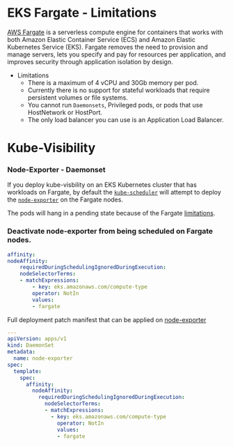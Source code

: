 # EKS Fargate - Limitations

[AWS Fargate](https://aws.amazon.com/fargate/) is a serverless compute engine for containers that works with both Amazon Elastic Container Service (ECS) and Amazon Elastic Kubernetes Service (EKS). Fargate removes the need to provision and manage servers, lets you specify and pay for resources per application, and improves security through application isolation by design.

- Limitations
  - There is a maximum of 4 vCPU and 30Gb memory per pod.
  - Currently there is no support for stateful workloads that require persistent volumes or file systems.
  - You cannot run `Daemonsets`, Privileged pods, or pods that use HostNetwork or HostPort.
  - The only load balancer you can use is an Application Load Balancer.

# Kube-Visibility 
### Node-Exporter - Daemonset

If you deploy kube-visbility on an EKS Kubernetes cluster that has workloads on Fargate, by default the [`kube-scheduler`](https://kubernetes.io/docs/reference/command-line-tools-reference/kube-scheduler/) will attempt to deploy the [`node-exporter`](../pkg/upstream/node_exporter/daemonset.yaml) on the Fargate nodes. 

The pods will hang in a pending state because of the Fargate [limitations](#eks-fargate---limitations).
 
### Deactivate node-exporter from being scheduled on Fargate nodes.

```yaml
affinity:
nodeAffinity:
    requiredDuringSchedulingIgnoredDuringExecution:
    nodeSelectorTerms:
    - matchExpressions:
        - key: eks.amazonaws.com/compute-type
        operator: NotIn
        values:
        - fargate  
```

Full deployment patch manifest that can be applied on [node-exporter](../pkg/instance/node_exporter/daemonset-patch.yaml)

```yaml
---
apiVersion: apps/v1
kind: DaemonSet
metadata:
  name: node-exporter
spec:
  template:
    spec:
      affinity:
        nodeAffinity:
          requiredDuringSchedulingIgnoredDuringExecution:
            nodeSelectorTerms:
            - matchExpressions:
              - key: eks.amazonaws.com/compute-type
                operator: NotIn
                values:
                - fargate  
```